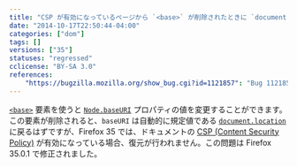 ```yaml
---
title: "CSP が有効になっているページから `<base>` が削除されたときに `document.baseURI` が更新されません "
date: "2014-10-17T22:50:44-04:00"
categories: ["dom"]
tags: []
versions: ["35"]
statuses: "regressed"
cclicense: "BY-SA 3.0"
references:
    "https://bugzilla.mozilla.org/show_bug.cgi?id=1121857": "Bug 1121857 – document.baseURI does not get updated to document.location after base tag is removed from DOM for site with a CSP"
---
```

[`<base>`](https://developer.mozilla.org/ja/docs/Web/HTML/Element/base) 要素を使うと [`Node.baseURI`](https://developer.mozilla.org/ja/docs/Web/API/Node.baseURI) プロパティの値を変更することができます。この要素が削除されると、`baseURI` は自動的に規定値である [`document.location`](https://developer.mozilla.org/ja/docs/Web/API/document.location) に戻るはずですが、Firefox 35 では、ドキュメントの [CSP (Content Security Policy)](https://developer.mozilla.org/ja/docs/Web/Security/CSP) が有効になっている場合、復元が行われません。この問題は Firefox 35.0.1 で修正されました。
